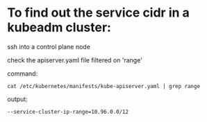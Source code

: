 # To find out the service cidr in a kubeadm cluster:
<p> ssh into a control plane node</p>
<p>check the apiserver.yaml file filtered on 'range'</p>
<p>command:</p>

`cat /etc/kubernetes/manifests/kube-apiserver.yaml | grep range`

<p></p>
<p>output:</p>

`--service-cluster-ip-range=10.96.0.0/12`
